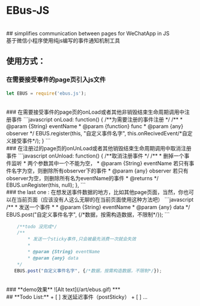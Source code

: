 # EBus-JS
 <br>
## simplifies communication between pages for WeChatApp in JS <br>基于微信小程序使用纯js编写的事件通知机制工具

 <br>

## **使用方式：**



### 在需要接受事件的page页引入js文件
```javascript
let EBUS = require('ebus.js');
```
 <br>
### 在需要接受事件的page页的onLoad或者其他非销毁结束生命周期调用中注册事件
```javascript
   onLoad: function() {
        /**为需要注册的事件注册 */
        /**
            * @param {String} eventName
            * @param {function} func
            * @param {any} observer
        */
        EBUS.register(this, "自定义事件名字", this.onRecivedEvent/*自定义接受事件*/);
   }
```
 <br>
### 在注册过的page页的onUnLoad或者其他销毁结束生命周期调用中取消注册事件
```javascript
 onUnload: function() {
     /**取消注册事件 */
     /**
        * 删掉一个事件监听
        * 两个参数其中一个不能为空，
        * @param {String} eventName 若只有事件名字为空，则删除所有observer下的事件
        * @param {any} observer 若只有observer为空，则删除所有名为eventName的事件
        * @returns
    */
    EBUS.unRegister(this, null);
  },
```
 <br>
### the last one : 在想发送事件数据的地方，比如其他page页面，当然，你也可以在当前页面（应该没有人这么无聊的在当前页面使用这种方法吧）
```javascript
    /**
        * 发送一个事件
        * 
        * @param {String} eventName
        * @param {any} data
    */
   EBUS.post("自定义事件名字", {/*数据，按需构造数据，不限制*/});
```

```javascript
    /**todo 没完成*/
    /**
        * 发送一个sticky事件,只会被最先消费一次就会失效
        * 
        * @param {String} eventName
        * @param {any} data
    */
   EBUS.post("自定义事件名字", {/*数据，按需构造数据，不限制*/});
```
 <br>
### **demo效果**
 ![Alt text](/art/ebus.gif)
***
 <br>
## **Todo List:**
 + [ ] 发送延迟事件（postSticky）
 + [ ] ...




